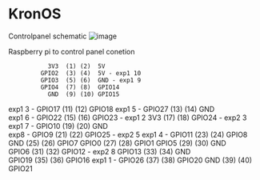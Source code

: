 # KronOS


Controlpanel schematic
![image](https://user-images.githubusercontent.com/101195373/213676072-0f77928e-b04e-41bc-a653-855acdb3036a.png)


Raspberry pi to control panel conetion

               3V3  (1) (2)  5V       
             GPIO2  (3) (4)  5V - exp1 10
             GPIO3  (5) (6)  GND - exp1 9
             GPIO4  (7) (8)  GPIO14
               GND  (9) (10) GPIO15
   exp1 3 - GPIO17 (11) (12) GPIO18
   exp1 5 - GPIO27 (13) (14) GND   
   exp1 6 - GPIO22 (15) (16) GPIO23 - exp1 2
               3V3 (17) (18) GPIO24 - exp2 3 
   exp1 7 - GPIO10 (19) (20) GND   
      exp8 - GPIO9 (21) (22) GPIO25 - exp2 5
   exp1 4 - GPIO11 (23) (24) GPIO8 
               GND (25) (26) GPIO7 
             GPIO0 (27) (28) GPIO1 
             GPIO5 (29) (30) GND   
             GPIO6 (31) (32) GPIO12 - exp2 8
            GPIO13 (33) (34) GND   
            GPIO19 (35) (36) GPIO16
   exp1 1 - GPIO26 (37) (38) GPIO20
               GND (39) (40) GPIO21
